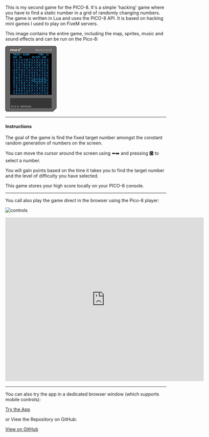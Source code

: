 This is my second game for the PICO-8. It's a simple 'hacking' game where you have to find a static number in a grid of randomly changing numbers. The game is written in Lua and uses the PICO-8 API. It is based on hacking mini games I used to play on FiveM servers.

This image contains the entire game, including the map, sprites, music and sound effects and can be run on the Pico-8:

![feature](/projects/number-hunter-pico-8/feature.png)

---

#### Instructions

The goal of the game is find the fixed target number amongst the constant random generation of numbers on the screen.

You can move the cursor around the screen using ⬅️➡️ and pressing 🅾️ to select a number.

You will gain points based on the time it takes you to find the target number and the level of difficulty you have selected.

This game stores your high score locally on your PICO-8 console.

---

You call also play the game direct in the browser using the Pico-8 player:

![controls](https://imgur.com/BPMVOyQ.png)

<iframe src="https://www.lexaloffle.com/bbs/widget.php?pid=dodoyoyiwi" allowfullscreen width="621" height="513" style="border:none; overflow:hidden"></iframe>

---

You can also try the app in a dedicated browser window (which supports mobile controls):

<a class="btn btn-secondary" href="https://gcoulby.github.io/number-hunter-p8/"  target="_blank" rel="noopener noreferrer"><i class="fa fa-globe-europe"></i> Try the App</a>

or View the Repository on GitHub:

<a class="btn btn-secondary" href="https://github.com/gcoulby/number-hunter-p8"  target="_blank" rel="noopener noreferrer"><i class="fab fa-github"></i> View on GitHub</a>
